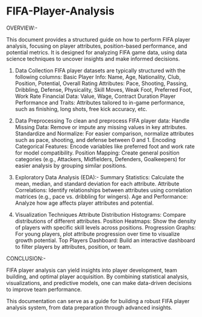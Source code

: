 # FIFA-Player-Analysis
OVERVIEW:-

This document provides a structured guide on how to perform FIFA player analysis, focusing on player attributes, position-based performance, and potential metrics. It is designed for analyzing FIFA game data, using data science techniques to uncover insights and make informed decisions.

1) Data Collection
FIFA player datasets are typically structured with the following columns:
Basic Player Info: Name, Age, Nationality, Club, Position, Potential, Overall Rating
Attributes: Pace, Shooting, Passing, Dribbling, Defense, Physicality, Skill Moves, Weak Foot, Preferred Foot, Work Rate
Financial Data: Value, Wage, Contract Duration
Player Performance and Traits: Attributes tailored to in-game performance, such as finishing, long shots, free kick accuracy, etc.


2) Data Preprocessing
To clean and preprocess FIFA player data:
Handle Missing Data: Remove or impute any missing values in key attributes.
Standardize and Normalize: For easier comparison, normalize attributes such as pace, shooting, and defense between 0 and 1.
Encoding Categorical Features: Encode variables like preferred foot and work rate for model compatibility.
Position Mapping: Create general position categories (e.g., Attackers, Midfielders, Defenders, Goalkeepers) for easier analysis by grouping similar positions.


3) Exploratory Data Analysis (EDA):-
Summary Statistics: Calculate the mean, median, and standard deviation for each attribute.
Attribute Correlations: Identify relationships between attributes using correlation matrices (e.g., pace vs. dribbling for wingers).
Age and Performance: Analyze how age affects player attributes and potential.

4) Visualization Techniques
Attribute Distribution Histograms: Compare distributions of different attributes.
Position Heatmaps: Show the density of players with specific skill levels across positions.
Progression Graphs: For young players, plot attribute progression over time to visualize growth potential.
Top Players Dashboard: Build an interactive dashboard to filter players by attributes, position, or team.



CONCLUSION:-

FIFA player analysis can yield insights into player development, team building, and optimal player acquisition. By combining statistical analysis, visualizations, and predictive models, one can make data-driven decisions to improve team performance.

This documentation can serve as a guide for building a robust FIFA player analysis system, from data preparation through advanced insights.








